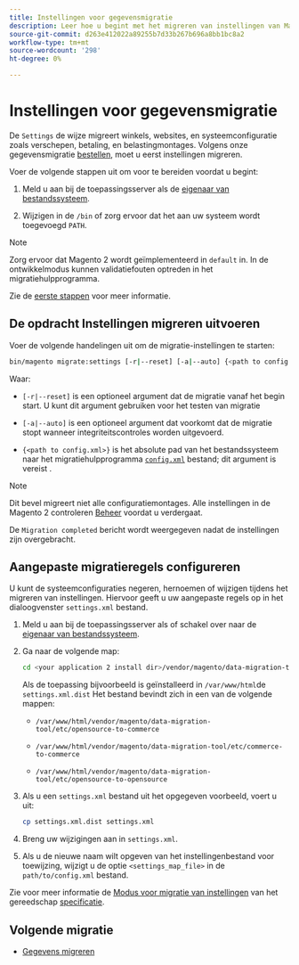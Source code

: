 ```yaml
---
title: Instellingen voor gegevensmigratie
description: Leer hoe u begint met het migreren van instellingen van Magento 1 naar Magento 2 met de opdracht [!DNL Data Migration Tool].
source-git-commit: d263e412022a89255b7d33b267b696a8bb1bc8a2
workflow-type: tm+mt
source-wordcount: '298'
ht-degree: 0%

---
```



# Instellingen voor gegevensmigratie

De `Settings` de wijze migreert winkels, websites, en systeemconfiguratie zoals verschepen, betaling, en belastingmontages. Volgens onze gegevensmigratie [bestellen](overview.md#migration-order), moet u eerst instellingen migreren.

Voer de volgende stappen uit om voor te bereiden voordat u begint:

1. Meld u aan bij de toepassingsserver als de [eigenaar van bestandssysteem](../../../installation/prerequisites/file-system/overview.md).

1. Wijzigen in de `/bin` of zorg ervoor dat het aan uw systeem wordt toegevoegd `PATH`.

>[!NOTE]
>
>Zorg ervoor dat Magento 2 wordt geïmplementeerd in `default` in. In de ontwikkelmodus kunnen validatiefouten optreden in het migratiehulpprogramma.


Zie de [eerste stappen](overview.md#first-steps) voor meer informatie.

## De opdracht Instellingen migreren uitvoeren

Voer de volgende handelingen uit om de migratie-instellingen te starten:

```bash
bin/magento migrate:settings [-r|--reset] [-a|--auto] {<path to config.xml>}
```

Waar:

* `[-r|--reset]` is een optioneel argument dat de migratie vanaf het begin start. U kunt dit argument gebruiken voor het testen van migratie

* `[-a|--auto]` is een optioneel argument dat voorkomt dat de migratie stopt wanneer integriteitscontroles worden uitgevoerd.

* `{<path to config.xml>}` is het absolute pad van het bestandssysteem naar het migratiehulpprogramma [`config.xml`](../configure.md#configure-migration-in-vendor-folder) bestand; dit argument is vereist .

>[!NOTE]
>
>Dit bevel migreert niet alle configuratiemontages. Alle instellingen in de Magento 2 controleren [Beheer](https://glossary.magento.com/admin) voordat u verdergaat.


De `Migration completed` bericht wordt weergegeven nadat de instellingen zijn overgebracht.

## Aangepaste migratieregels configureren

U kunt de systeemconfiguraties negeren, hernoemen of wijzigen tijdens het migreren van instellingen. Hiervoor geeft u uw aangepaste regels op in het dialoogvenster `settings.xml` bestand.

1. Meld u aan bij de toepassingsserver als of schakel over naar de [eigenaar van bestandssysteem](../../../installation/prerequisites/file-system/overview.md).

1. Ga naar de volgende map:

   ```bash
   cd <your application 2 install dir>/vendor/magento/data-migration-tool/etc/<edition-to-edition>
   ```

   Als de toepassing bijvoorbeeld is geïnstalleerd in `/var/www/html`de `settings.xml.dist` Het bestand bevindt zich in een van de volgende mappen:

   * `/var/www/html/vendor/magento/data-migration-tool/etc/opensource-to-commerce`

   * `/var/www/html/vendor/magento/data-migration-tool/etc/commerce-to-commerce`

   * `/var/www/html/vendor/magento/data-migration-tool/etc/opensource-to-opensource`

1. Als u een `settings.xml` bestand uit het opgegeven voorbeeld, voert u uit:

   ```bash
   cp settings.xml.dist settings.xml
   ```

1. Breng uw wijzigingen aan in `settings.xml`.

1. Als u de nieuwe naam wilt opgeven van het instellingenbestand voor toewijzing, wijzigt u de optie `<settings_map_file>` in de `path/to/config.xml` bestand.

Zie voor meer informatie de [Modus voor migratie van instellingen](../technical-specification.md#settings-migration-mode) van het gereedschap [specificatie](../technical-specification.md).

## Volgende migratie

* [Gegevens migreren](data.md)
